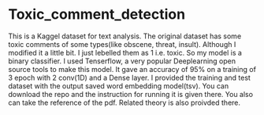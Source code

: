 # Toxic_comment_detection
This is a Kaggel dataset for text analysis. The original dataset has some toxic comments of some types(like obscene, threat, insult). Although I modified it a little bit. I just lebelled them as 1 i.e. toxic. So my model is a binary classifier. I used Tenserflow, a very popular Deeplearning open source tools to make this model. It gave an accuracy of 95% on a training of 3 epoch with 2 conv(1D) and a Dense layer.
I provided the training and test dataset with the output saved word embedding model(tsv). You can download the repo and the instruction for running it is given there. You also can take the reference of the pdf. Related theory is also proivded there.
